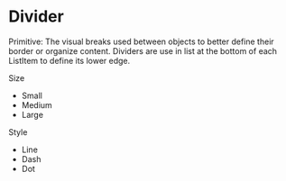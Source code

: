 # Divider

Primitive: The visual breaks used between objects to better define their border or organize content.  Dividers are use in list at the bottom of each ListItem to define its lower edge.

Size

- Small
- Medium
- Large

Style

- Line
- Dash
- Dot